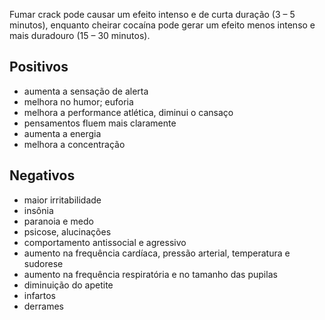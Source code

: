 Fumar crack pode causar um efeito intenso e de curta duração (3 – 5 minutos), enquanto cheirar cocaína pode gerar um efeito menos intenso e mais duradouro (15 – 30 minutos).

## Positivos

- aumenta a sensação de alerta
- melhora no humor; euforia
- melhora a performance atlética, diminui o cansaço
- pensamentos fluem mais claramente
- aumenta a energia
- melhora a concentração

## Negativos

- maior irritabilidade
- insônia
- paranoia e medo
- psicose, alucinações
- comportamento antissocial e agressivo
- aumento na frequência cardíaca, pressão arterial, temperatura e sudorese
- aumento na frequência respiratória e no tamanho das pupilas
- diminuição do apetite
- infartos
- derrames